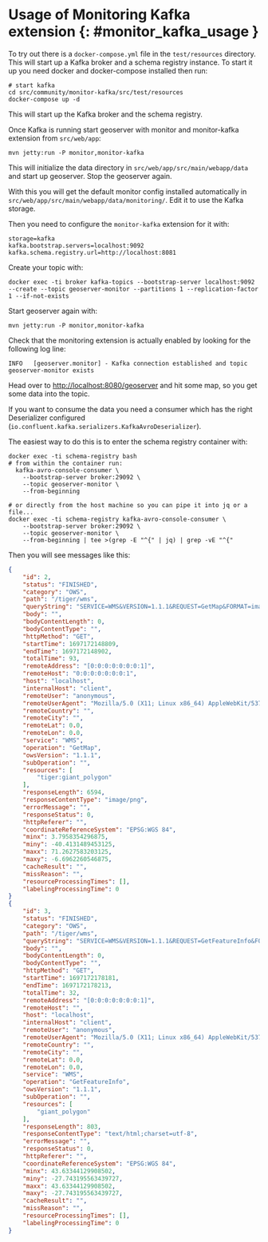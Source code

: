 # Usage of Monitoring Kafka extension {: #monitor_kafka_usage }

To try out there is a `docker-compose.yml` file in the `test/resources` directory. This will start up a Kafka broker and a schema registry instance. To start it up you need docker and docker-compose installed then run:

    # start kafka
    cd src/community/monitor-kafka/src/test/resources
    docker-compose up -d

This will start up the Kafka broker and the schema registry.

Once Kafka is running start geoserver with monitor and monitor-kafka extension from `src/web/app`:

    mvn jetty:run -P monitor,monitor-kafka

This will initialize the data directory in `src/web/app/src/main/webapp/data` and start up geoserver. Stop the geoserver again.

With this you will get the default monitor config installed automatically in `src/web/app/src/main/webapp/data/monitoring/`. Edit it to use the Kafka storage.

Then you need to configure the `monitor-kafka` extension for it with:

    storage=kafka
    kafka.bootstrap.servers=localhost:9092
    kafka.schema.registry.url=http://localhost:8081

Create your topic with:

    docker exec -ti broker kafka-topics --bootstrap-server localhost:9092 --create --topic geoserver-monitor --partitions 1 --replication-factor 1 --if-not-exists

Start geoserver again with:

    mvn jetty:run -P monitor,monitor-kafka

Check that the monitoring extension is actually enabled by looking for the following log line:

    INFO   [geoserver.monitor] - Kafka connection established and topic geoserver-monitor exists

Head over to <http://localhost:8080/geoserver> and hit some map, so you get some data into the topic.

If you want to consume the data you need a consumer which has the right Deserializer configured (`io.confluent.kafka.serializers.KafkaAvroDeserializer`).

The easiest way to do this is to enter the schema registry container with:

    docker exec -ti schema-registry bash
    # from within the container run:
      kafka-avro-console-consumer \
        --bootstrap-server broker:29092 \
        --topic geoserver-monitor \
        --from-beginning

    # or directly from the host machine so you can pipe it into jq or a file...
    docker exec -ti schema-registry kafka-avro-console-consumer \
        --bootstrap-server broker:29092 \
        --topic geoserver-monitor \
        --from-beginning | tee >(grep -E "^{" | jq) | grep -vE "^{"

Then you will see messages like this:

``` json
{
    "id": 2,
    "status": "FINISHED",
    "category": "OWS",
    "path": "/tiger/wms",
    "queryString": "SERVICE=WMS&VERSION=1.1.1&REQUEST=GetMap&FORMAT=image/png&TRANSPARENT=true&STYLES&LAYERS=tiger:giant_polygon&exceptions=application/vnd.ogc.se_inimage&SRS=EPSG:4326&WIDTH=768&HEIGHT=384&BBOX=3.7958354296875,-40.4131489453125,71.2627583203125,-6.6962260546875",
    "body": "",
    "bodyContentLength": 0,
    "bodyContentType": "",
    "httpMethod": "GET",
    "startTime": 1697172148809,
    "endTime": 1697172148902,
    "totalTime": 93,
    "remoteAddress": "[0:0:0:0:0:0:0:1]",
    "remoteHost": "0:0:0:0:0:0:0:1",
    "host": "localhost",
    "internalHost": "client",
    "remoteUser": "anonymous",
    "remoteUserAgent": "Mozilla/5.0 (X11; Linux x86_64) AppleWebKit/537.36 (KHTML, like Gecko) Chrome/117.0.0.0 Safari/537.36",
    "remoteCountry": "",
    "remoteCity": "",
    "remoteLat": 0.0,
    "remoteLon": 0.0,
    "service": "WMS",
    "operation": "GetMap",
    "owsVersion": "1.1.1",
    "subOperation": "",
    "resources": [
        "tiger:giant_polygon"
    ],
    "responseLength": 6594,
    "responseContentType": "image/png",
    "errorMessage": "",
    "responseStatus": 0,
    "httpReferer": "",
    "coordinateReferenceSystem": "EPSG:WGS 84",
    "minx": 3.7958354296875,
    "miny": -40.4131489453125,
    "maxx": 71.2627583203125,
    "maxy": -6.6962260546875,
    "cacheResult": "",
    "missReason": "",
    "resourceProcessingTimes": [],
    "labelingProcessingTime": 0
}
{
    "id": 3,
    "status": "FINISHED",
    "category": "OWS",
    "path": "/tiger/wms",
    "queryString": "SERVICE=WMS&VERSION=1.1.1&REQUEST=GetFeatureInfo&FORMAT=image/png&TRANSPARENT=true&QUERY_LAYERS=tiger:giant_polygon&STYLES&LAYERS=tiger:giant_polygon&exceptions=application/vnd.ogc.se_inimage&INFO_FORMAT=text/html&FEATURE_COUNT=50&X=50&Y=50&SRS=EPSG:4326&WIDTH=101&HEIGHT=101&BBOX=39.23891004908502,-32.22561743843973,48.11586317408502,-23.348664313439727",
    "body": "",
    "bodyContentLength": 0,
    "bodyContentType": "",
    "httpMethod": "GET",
    "startTime": 1697172178181,
    "endTime": 1697172178213,
    "totalTime": 32,
    "remoteAddress": "[0:0:0:0:0:0:0:1]",
    "remoteHost": "",
    "host": "localhost",
    "internalHost": "client",
    "remoteUser": "anonymous",
    "remoteUserAgent": "Mozilla/5.0 (X11; Linux x86_64) AppleWebKit/537.36 (KHTML, like Gecko) Chrome/117.0.0.0 Safari/537.36",
    "remoteCountry": "",
    "remoteCity": "",
    "remoteLat": 0.0,
    "remoteLon": 0.0,
    "service": "WMS",
    "operation": "GetFeatureInfo",
    "owsVersion": "1.1.1",
    "subOperation": "",
    "resources": [
        "giant_polygon"
    ],
    "responseLength": 803,
    "responseContentType": "text/html;charset=utf-8",
    "errorMessage": "",
    "responseStatus": 0,
    "httpReferer": "",
    "coordinateReferenceSystem": "EPSG:WGS 84",
    "minx": 43.63344129908502,
    "miny": -27.743195563439727,
    "maxx": 43.63344129908502,
    "maxy": -27.743195563439727,
    "cacheResult": "",
    "missReason": "",
    "resourceProcessingTimes": [],
    "labelingProcessingTime": 0
}
```
